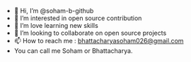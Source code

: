 - 👋 Hi, I’m @soham-b-github
- 👀 I’m interested in open source contribution
- 🌱 I’m love learning new skills
- 💞️ I’m looking to collaborate on open source projects
- 📫 How to reach me : bhattacharyasoham026@gmail.com
- You can call me Soham or Bhattacharya.

<!---
soham-b-github/soham-b-github is a ✨ special ✨ repository because its `README.md` (this file) appears on your GitHub profile.
You can click the Preview link to take a look at your changes.
--->
